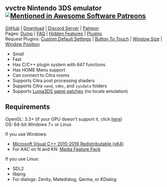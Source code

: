 ## vvctre Nintendo 3DS emulator [![Mentioned in Awesome Software Patreons](https://awesome.re/mentioned-badge.svg)](https://github.com/uraimo/awesome-software-patreons)

[GitHub](https://github.com/vvanelslande/vvctre) &#124; [Download](https://github.com/vvanelslande/vvctre/releases) &#124; [Discord Server](https://discord.gg/hVxCyb5) &#124; [Patreon](https://www.patreon.com/vvctre)  
Pages: [Dump](Dump) &#124; [FAQ](FAQ) &#124; [Hidden Features](Hidden-Features) &#124; [Plugins](Plugins)  
Request Plugins: [Custom Default Settings](https://github.com/vvanelslande/vvctre/issues/new?assignees=&labels=Custom+Default+Settings+Plugin+Request&template=custom-default-settings-plugin-request.md&title=Custom+Default+Settings+Plugin+Request) &#124; [Button To Touch](https://github.com/vvanelslande/vvctre/issues/new?assignees=&labels=Button+To+Touch+Plugin+Request&template=button-to-touch-plugin-request.md&title=Button+To+Touch+Plugin+Request) &#124; [Window Size](https://github.com/vvanelslande/vvctre/issues/new?assignees=&labels=Window+Size+Plugin+Request&template=window-size-plugin-request.md&title=Window+Size+Plugin+Request) &#124; [Window Position](https://github.com/vvanelslande/vvctre/issues/new?assignees=&labels=Window+Position+Plugin+Request&template=window-position-plugin-request.md&title=Window+Position+Plugin+Request)

- Small
- Fast
- Has C/C++ plugin system with 647 functions
- Has HOME Menu support
- Can connect to Citra rooms
- Supports Citra post processing shaders
- Supports Citra `nand`, `sdmc`, and `sysdata` folders
- Supports [Luma3DS game patches](https://github.com/LumaTeam/Luma3DS/wiki/Optional-features#config-menu-options) (no locale emulation)

## Requirements 

OpenGL: 3.3+ (if your GPU doesn't support it, click [here](Use-without-OpenGL-3.3))  
OS: 64-bit Windows 7+ or Linux

If you use Windows:
- [Microsoft Visual C++ 2015-2019 Redistributable (x64)](https://aka.ms/vs/16/release/vc_redist.x64.exe)
- For AAC on N and KN: [Media Feature Pack](https://support.microsoft.com/en-us/help/3145500/media-feature-pack-list-for-windows-n-editions)

If you use Linux:
- SDL2
- libpng
- For dialogs: Zenity, Matedialog, Qarma, or KDialog